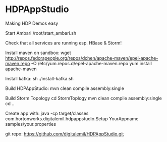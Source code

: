 HDPAppStudio
============

Making HDP Demos easy


Start Ambari
/root/start_ambari.sh

Check that all services are running esp. HBase & Storm!

Install maven on sandbox:
wget http://repos.fedorapeople.org/repos/dchen/apache-maven/epel-apache-maven.repo -O /etc/yum.repos.d/epel-apache-maven.repo
yum install apache-maven

Install kafka:
sh ./install-kafka.sh

Build HDPAppStudio:
mvn clean compile assembly:single

Build Storm Topology
cd StormToplogy
mvn clean compile assembly:single
cd ..

Create app with: 
java -cp target/classes com.hortonworks.digitalemil.hdpappstudio.Setup YourAppname samples/your.properties



git repo:
https://github.com/digitalemil/HDPAppStudio.git
